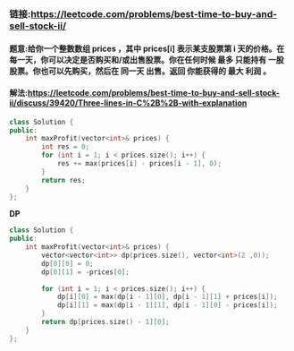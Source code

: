 ### 链接:https://leetcode.com/problems/best-time-to-buy-and-sell-stock-ii/

#### 题意:给你一个整数数组 prices ，其中 prices[i] 表示某支股票第 i 天的价格。在每一天，你可以决定是否购买和/或出售股票。你在任何时候 最多 只能持有 一股 股票。你也可以先购买，然后在 同一天 出售。返回 你能获得的 最大 利润 。

#### 解法:https://leetcode.com/problems/best-time-to-buy-and-sell-stock-ii/discuss/39420/Three-lines-in-C%2B%2B-with-explanation

```c++
class Solution {
public:
    int maxProfit(vector<int>& prices) {
        int res = 0;
        for (int i = 1; i < prices.size(); i++) {
            res += max(prices[i] - prices[i - 1], 0);
        }
        return res;
    }
};
```

**DP**

```c++
class Solution {
public:
    int maxProfit(vector<int>& prices) {
        vector<vector<int>> dp(prices.size(), vector<int>(2 ,0));
        dp[0][0] = 0;
        dp[0][1] = -prices[0];
        
        for (int i = 1; i < prices.size(); i++) {
            dp[i][0] = max(dp[i - 1][0], dp[i - 1][1] + prices[i]);
            dp[i][1] = max(dp[i - 1][1], dp[i - 1][0] - prices[i]);
        }
        return dp[prices.size() - 1][0];
    }
};
```

